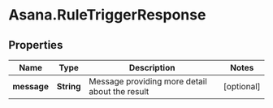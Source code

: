 # Asana.RuleTriggerResponse

## Properties
Name | Type | Description | Notes
------------ | ------------- | ------------- | -------------
**message** | **String** | Message providing more detail about the result | [optional] 

